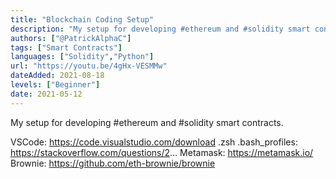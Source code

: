 ```yaml
---
title: "Blockchain Coding Setup"
description: "My setup for developing #ethereum and #solidity smart contracts."
authors: ["@PatrickAlphaC"]
tags: ["Smart Contracts"]
languages: ["Solidity","Python"]
url: "https://youtu.be/4gHx-VESMMw"
dateAdded: 2021-08-18
levels: ["Beginner"]
date: 2021-05-12
---
```


My setup for developing #ethereum and #solidity smart contracts. 

VSCode: https://code.visualstudio.com/download
.zsh .bash_profiles: https://stackoverflow.com/questions/2...
Metamask: https://metamask.io/
Brownie: https://github.com/eth-brownie/brownie